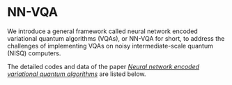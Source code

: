 # NN-VQA


We introduce a general framework called neural network encoded variational quantum algorithms (VQAs), or NN-VQA for short, to address the challenges of implementing VQAs on noisy intermediate-scale quantum (NISQ) computers.

The detailed codes and data of the paper [*Neural network encoded variational quantum algorithms*](https://arxiv.org/abs/2308.01068) are listed below.
